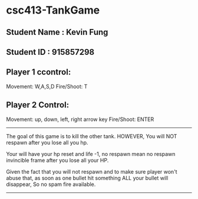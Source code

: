 # csc413-TankGame

## Student Name : Kevin Fung  
## Student ID : 915857298

Player 1 ccontrol:
-------------------------------
Movement: W,A,S,D
Fire/Shoot: T

Player 2 Control:
-------------------------------
Movement: up, down, left, right arrow key
Fire/Shoot: ENTER 

-------------------------------
The goal of this game is to kill the other tank. HOWEVER,
You will NOT respawn after you lose all you hp.

Your will have your hp reset and life -1, no respawn mean 
no respawn invincible frame after you lose all your HP.

Given the fact that you will not respawn and to make sure player won't
abuse that, as soon as one bullet hit something ALL your bullet will disappear,
So no spam fire available. 

-----------------------------------

